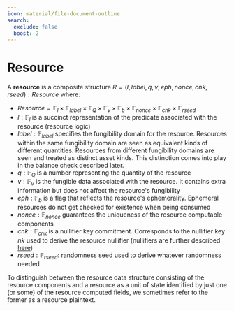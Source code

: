 ```yaml
---
icon: material/file-document-outline
search:
  exclude: false
  boost: 2
---
```


# Resource

A **resource** is a composite structure $R = (l, label, q, v, eph, nonce, cnk, rseed): Resource$ where:

- $Resource = \mathbb{F}_{l} \times \mathbb{F}_{label} \times \mathbb{F}_Q \times \mathbb{F}_{v} \times \mathbb{F}_b \times \mathbb{F}_{nonce} \times  \mathbb{F}_{cnk} \times \mathbb{F}_{rseed}$ 
- $l: \mathbb{F}_{l}$ is a succinct representation of the predicate associated with the resource (resource logic)
- $label: \mathbb{F}_{label}$ specifies the fungibility domain for the resource. Resources within the same fungibility domain are seen as equivalent kinds of different quantities. Resources from different fungibility domains are seen and treated as distinct asset kinds. This distinction comes into play in the balance check described later.
- $q: \mathbb{F}_Q$ is a number representing the quantity of the resource
- $v: \mathbb{F}_{v}$ is the fungible data associated with the resource. It contains extra information but does not affect the resource's fungibility
- $eph: \mathbb{F}_b$ is a flag that reflects the resource's ephemerality. Ephemeral resources do not get checked for existence when being consumed
- $nonce: \mathbb{F}_{nonce}$ guarantees the uniqueness of the resource computable components  
- $cnk: \mathbb{F}_{cnk}$ is a nullifier key commitment. Corresponds to the nullifier key $nk$ used to derive the resource nullifier (nullifiers are further described [here](./computable-components/nullifier.md))
- $rseed: \mathbb{F}_{rseed}$: randomness seed used to derive whatever randomness needed

To distinguish between the resource data structure consisting of the resource components and a resource as a unit of state identified by just one (or some) of the resource computed fields, we sometimes refer to the former as a resource plaintext.